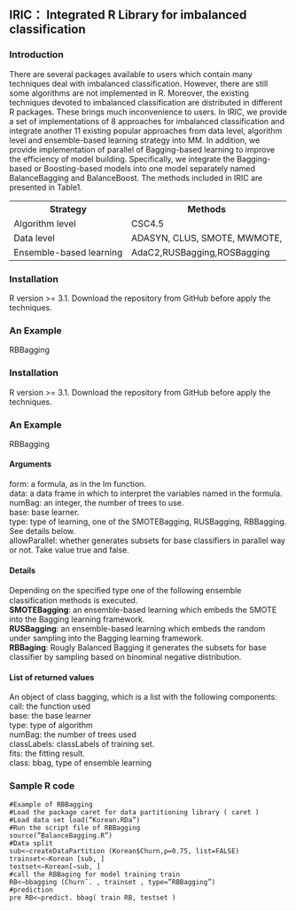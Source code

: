 ## IRIC： Integrated R Library for imbalanced classification
### Introduction
   There are several packages available to users which contain many techniques deal with imbalanced classification. However, there are still some algorithms are not implemented in R. Moreover, the existing techniques devoted to imbalanced classification are distributed in different R packages. These brings much inconvenience to users. In IRIC, we provide a set of implementations of 8 approaches for imbalanced classification and integrate another 11 existing popular approaches from data level, algorithm level and ensemble-based learning strategy into MM. In addition, we provide implementation of parallel of Bagging-based learning to improve the efficiency of model building. Specifically, we integrate the Bagging-based or Boosting-based models into one model separately named BalanceBagging and BalanceBoost. The methods included in IRIC are presented in Table1.
   <table>
    <tr>
    <th>Strategy</th>
    <th>Methods</th>
    </tr>
    <tr>
    <td> Algorithm level </td>
    <td>CSC4.5</td>
    </tr>
    <tr>
      <td> Data level </td>
       <td> ADASYN, CLUS, SMOTE, MWMOTE, </td>
       </tr>
   <tr>
      <td> Ensemble-based learning </td>
      <td> AdaC2,RUSBagging,ROSBagging </td>
      </tr>
   </table>
   
### Installation
R version >= 3.1. Download the repository from GitHub before apply the techniques.
### An Example
RBBagging
### Installation
R version >= 3.1. Download the repository from GitHub before apply the techniques.
### An Example
RBBagging
#### Arguments
form: a formula, as in the lm function.  
data: a data frame in which to interpret the variables named in the formula.  
numBag: an integer, the number of trees to use.  
base: base learner.  
type: type of learning, one of the SMOTEBagging, RUSBagging, RBBagging. See details below.  
allowParallel: whether generates subsets for base classifiers in parallel way or not. Take value true and false.  
#### Details
Depending on the speciﬁed type one of the following ensemble classification methods is executed.  
**SMOTEBagging**: an ensemble-based learning which embeds the SMOTE into the Bagging learning framework.  
**RUSBagging**: an ensemble-based learning which embeds the random under sampling into the Bagging learning framework.  
**RBBaging**: Rougly Balanced Bagging it generates the subsets for base classifier by sampling based on binominal negative distribution.
#### List of returned values
An object of class bagging, which is a list with the following components:  
  call: the function used  
  base: the base learner  
  type: type of algorithm  
  numBag: the number of trees used   
  classLabels: classLabels of training set.  
  fits: the fitting result.  
  class: bbag, type of ensemble learning  
### Sample R code
```
#Example of RBBagging 
#Load the package caret for data partitioning library ( caret ) 
#Load data set load(”Korean.RDa”) 
#Run the script file of RBBagging 
source(”BalanceBagging.R”)
#Data split
sub<−createDataPartition (Korean$Churn,p=0.75, list=FALSE) 
trainset<−Korean [sub, ] 
testset<−Korean[−sub, ] 
#call the RBBaging for model training train 
RB<−bbagging (Churn˜. , trainset , type=”RBBagging”)
#prediction
pre RB<−predict. bbag( train RB, testset )
```


